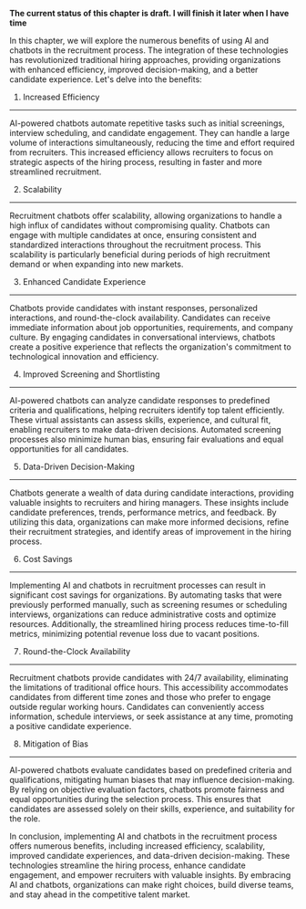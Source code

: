 **The current status of this chapter is draft. I will finish it later when I have time**

In this chapter, we will explore the numerous benefits of using AI and chatbots in the recruitment process. The integration of these technologies has revolutionized traditional hiring approaches, providing organizations with enhanced efficiency, improved decision-making, and a better candidate experience. Let's delve into the benefits:

1. Increased Efficiency
-----------------------

AI-powered chatbots automate repetitive tasks such as initial screenings, interview scheduling, and candidate engagement. They can handle a large volume of interactions simultaneously, reducing the time and effort required from recruiters. This increased efficiency allows recruiters to focus on strategic aspects of the hiring process, resulting in faster and more streamlined recruitment.

2. Scalability
--------------

Recruitment chatbots offer scalability, allowing organizations to handle a high influx of candidates without compromising quality. Chatbots can engage with multiple candidates at once, ensuring consistent and standardized interactions throughout the recruitment process. This scalability is particularly beneficial during periods of high recruitment demand or when expanding into new markets.

3. Enhanced Candidate Experience
--------------------------------

Chatbots provide candidates with instant responses, personalized interactions, and round-the-clock availability. Candidates can receive immediate information about job opportunities, requirements, and company culture. By engaging candidates in conversational interviews, chatbots create a positive experience that reflects the organization's commitment to technological innovation and efficiency.

4. Improved Screening and Shortlisting
--------------------------------------

AI-powered chatbots can analyze candidate responses to predefined criteria and qualifications, helping recruiters identify top talent efficiently. These virtual assistants can assess skills, experience, and cultural fit, enabling recruiters to make data-driven decisions. Automated screening processes also minimize human bias, ensuring fair evaluations and equal opportunities for all candidates.

5. Data-Driven Decision-Making
------------------------------

Chatbots generate a wealth of data during candidate interactions, providing valuable insights to recruiters and hiring managers. These insights include candidate preferences, trends, performance metrics, and feedback. By utilizing this data, organizations can make more informed decisions, refine their recruitment strategies, and identify areas of improvement in the hiring process.

6. Cost Savings
---------------

Implementing AI and chatbots in recruitment processes can result in significant cost savings for organizations. By automating tasks that were previously performed manually, such as screening resumes or scheduling interviews, organizations can reduce administrative costs and optimize resources. Additionally, the streamlined hiring process reduces time-to-fill metrics, minimizing potential revenue loss due to vacant positions.

7. Round-the-Clock Availability
-------------------------------

Recruitment chatbots provide candidates with 24/7 availability, eliminating the limitations of traditional office hours. This accessibility accommodates candidates from different time zones and those who prefer to engage outside regular working hours. Candidates can conveniently access information, schedule interviews, or seek assistance at any time, promoting a positive candidate experience.

8. Mitigation of Bias
---------------------

AI-powered chatbots evaluate candidates based on predefined criteria and qualifications, mitigating human biases that may influence decision-making. By relying on objective evaluation factors, chatbots promote fairness and equal opportunities during the selection process. This ensures that candidates are assessed solely on their skills, experience, and suitability for the role.

In conclusion, implementing AI and chatbots in the recruitment process offers numerous benefits, including increased efficiency, scalability, improved candidate experiences, and data-driven decision-making. These technologies streamline the hiring process, enhance candidate engagement, and empower recruiters with valuable insights. By embracing AI and chatbots, organizations can make right choices, build diverse teams, and stay ahead in the competitive talent market.
